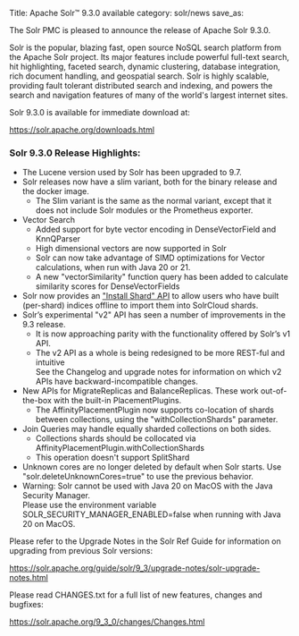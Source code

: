 Title: Apache Solr™ 9.3.0 available
category: solr/news
save_as:

The Solr PMC is pleased to announce the release of Apache Solr 9.3.0.

Solr is the popular, blazing fast, open source NoSQL search platform from the Apache Solr project. Its major features include powerful full-text search, hit highlighting, faceted search, dynamic clustering, database integration, rich document handling, and geospatial search. Solr is highly scalable, providing fault tolerant distributed search and indexing, and powers the search and navigation features of many of the world's largest internet sites.

Solr 9.3.0 is available for immediate download at:

  <https://solr.apache.org/downloads.html>

### Solr 9.3.0 Release Highlights:

* The Lucene version used by Solr has been upgraded to 9.7.
* Solr releases now have a slim variant, both for the binary release and the docker image.
    * The Slim variant is the same as the normal variant, except that it does not include Solr modules or the Prometheus exporter.
* Vector Search
    * Added support for byte vector encoding in DenseVectorField and KnnQParser
    * High dimensional vectors are now supported in Solr
    * Solr can now take advantage of SIMD optimizations for Vector calculations, when run with Java 20 or 21.
    * A new "vectorSimilarity" function query has been added to calculate similarity scores for DenseVectorFields
* Solr now provides an ["Install Shard" API](https://solr.apache.org/guide/solr/9_3/deployment-guide/shard-management.html#installsharddata) to allow users who have built (per-shard) indices offline to import them into SolrCloud shards.
* Solr’s experimental "v2" API has seen a number of improvements in the 9.3 release.
    * It is now approaching parity with the functionality offered by Solr’s v1 API.
    * The v2 API as a whole is being redesigned to be more REST-ful and intuitive<br/>
  See the Changelog and upgrade notes for information on which v2 APIs have backward-incompatible changes.
* New APIs for MigrateReplicas and BalanceReplicas. These work out-of-the-box with the built-in PlacementPlugins.
    * The AffinityPlacementPlugin now supports co-location of shards between collections, using the "withCollectionShards" parameter.
* Join Queries may handle equally sharded collections on both sides.
    * Collections shards should be collocated via AffinityPlacementPlugin.withCollectionShards
    * This operation doesn't support SplitShard
* Unknown cores are no longer deleted by default when Solr starts. Use "solr.deleteUnknownCores=true" to use the previous behavior.
* Warning: Solr cannot be used with Java 20 on MacOS with the Java Security Manager.<br/>
  Please use the environment variable SOLR_SECURITY_MANAGER_ENABLED=false when running with Java 20 on MacOS.

Please refer to the Upgrade Notes in the Solr Ref Guide for information on upgrading from previous Solr versions:

  <https://solr.apache.org/guide/solr/9_3/upgrade-notes/solr-upgrade-notes.html>

Please read CHANGES.txt for a full list of new features, changes and bugfixes:

  <https://solr.apache.org/9_3_0/changes/Changes.html>
